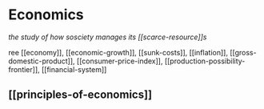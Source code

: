# Economics

_the study of how sosciety manages its [[scarce-resource]]s_

ree [[economy]], [[economic-growth]], [[sunk-costs]], [[inflation]], [[gross-domestic-product]], [[consumer-price-index]], [[production-possibility-frontier]], [[financial-system]]

## [[principles-of-economics]]
